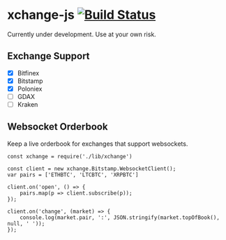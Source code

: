 # xchange-js [![Build Status](https://travis-ci.org/connorgiles/xchange-js.svg?branch=master)](https://travis-ci.org/connorgiles/xchange-js)
Currently under development. Use at your own risk.

## Exchange Support
- [x] Bitfinex
- [x] Bitstamp
- [x] Poloniex
- [ ] GDAX
- [ ] Kraken

## Websocket Orderbook
Keep a live orderbook for exchanges that support websockets.
```node
const xchange = require('./lib/xchange')

const client = new xchange.Bitstamp.WebsocketClient();
var pairs = ['ETHBTC', 'LTCBTC', 'XRPBTC']

client.on('open', () => {
	pairs.map(p => client.subscribe(p));
});

client.on('change', (market) => {
	console.log(market.pair, ':', JSON.stringify(market.topOfBook(), null, ' '));
});
```
